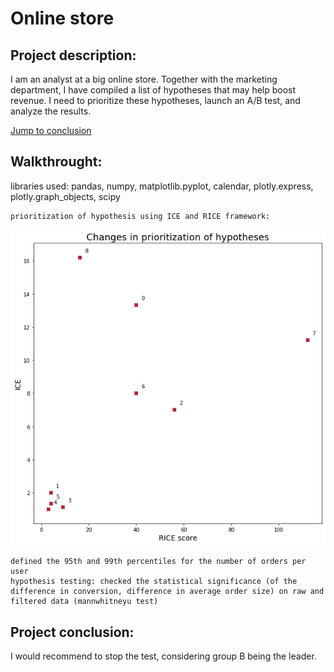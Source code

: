 # Online store

## Project description:

I am an analyst at a big online store. Together with the marketing department, I have compiled a list of hypotheses that may help boost revenue. I need to prioritize these hypotheses, launch an A/B test, and analyze the results.

[Jump to conclusion](##Projectconclusion:)

## Walkthrought:

libraries used: pandas, numpy, matplotlib.pyplot, calendar, plotly.express, plotly.graph_objects, scipy

    prioritization of hypothesis using ICE and RICE framework:

<img src='.\prioritization.png'>

    defined the 95th and 99th percentiles for the number of orders per user
    hypothesis testing: checked the statistical significance (of the difference in conversion, difference in average order size) on raw and filtered data (mannwhitneyu test)

## Project conclusion:

I would recommend to stop the test, considering group B being the leader.